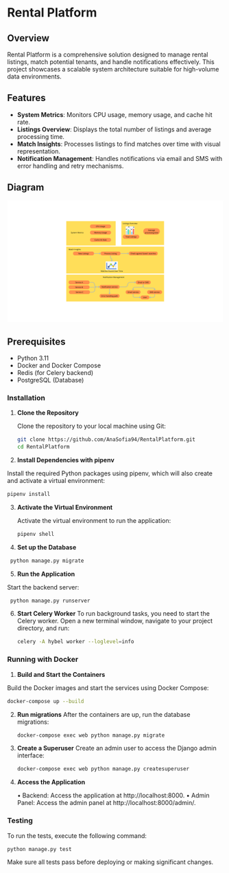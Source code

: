 # Rental Platform

## Overview
Rental Platform is a comprehensive solution designed to manage rental listings, match potential tenants, and handle notifications effectively. This project showcases a scalable system architecture suitable for high-volume data environments.

## Features
- **System Metrics**: Monitors CPU usage, memory usage, and cache hit rate.
- **Listings Overview**: Displays the total number of listings and average processing time.
- **Match Insights**: Processes listings to find matches over time with visual representation.
- **Notification Management**: Handles notifications via email and SMS with error handling and retry mechanisms.

## Diagram

![System Diagram](diagram.png)

## Prerequisites

- Python 3.11
- Docker and Docker Compose
- Redis (for Celery backend)
- PostgreSQL (Database)


### Installation

1. **Clone the Repository**

   Clone the repository to your local machine using Git:

   ```bash
   git clone https://github.com/AnaSofia94/RentalPlatform.git
   cd RentalPlatform
    ```
   
2.	**Install Dependencies with pipenv**

   Install the required Python packages using pipenv, which will also create and activate a virtual environment:

   ```bash
   pipenv install
   ```

3. **Activate the Virtual Environment**

   Activate the virtual environment to run the application:

   ```bash
   pipenv shell
   ```
   
4. **Set up the Database**

  ```bash
   python manage.py migrate
   ```

5. **Run the Application**

Start the backend server:
  ```bash
   python manage.py runserver
   ```

6. **Start Celery Worker**
To run background tasks, you need to start the Celery worker. Open a new terminal window, navigate to your project directory, and run:
    
      ```bash
    celery -A hybel worker --loglevel=info
    ```

### Running with Docker

 1.	**Build and Start the Containers**

Build the Docker images and start the services using Docker Compose:

   ```bash
   docker-compose up --build
   ```

2. **Run migrations**
After the containers are up, run the database migrations:

    ```bash
    docker-compose exec web python manage.py migrate
    ```
   
3. **Create a Superuser**
Create an admin user to access the Django admin interface:
    
    ```bash
    docker-compose exec web python manage.py createsuperuser
    ```
   
4. **Access the Application**

   • Backend: Access the application at http://localhost:8000.
   • Admin Panel: Access the admin panel at http://localhost:8000/admin/.

### Testing

To run the tests, execute the following command:

   ```bash 
   python manage.py test
   ```

Make sure all tests pass before deploying or making significant changes.
